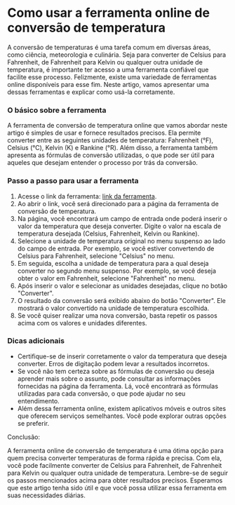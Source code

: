 Como usar a ferramenta online de conversão de temperatura
=========================================================

A conversão de temperaturas é uma tarefa comum em diversas áreas, como ciência, meteorologia e culinária. Seja para converter de Celsius para Fahrenheit, de Fahrenheit para Kelvin ou qualquer outra unidade de temperatura, é importante ter acesso a uma ferramenta confiável que facilite esse processo. Felizmente, existe uma variedade de ferramentas online disponíveis para esse fim. Neste artigo, vamos apresentar uma dessas ferramentas e explicar como usá-la corretamente.

### O básico sobre a ferramenta

A ferramenta de conversão de temperatura online que vamos abordar neste artigo é simples de usar e fornece resultados precisos. Ela permite converter entre as seguintes unidades de temperatura: Fahrenheit (°F), Celsius (°C), Kelvin (K) e Rankine (°R). Além disso, a ferramenta também apresenta as fórmulas de conversão utilizadas, o que pode ser útil para aqueles que desejam entender o processo por trás da conversão.

### Passo a passo para usar a ferramenta

1. Acesse o link da ferramenta: [link da ferramenta](https://www.onlinecalculatorsfree.com/pt/convert/temperature-conversion.html).
2. Ao abrir o link, você será direcionado para a página da ferramenta de conversão de temperatura.
3. Na página, você encontrará um campo de entrada onde poderá inserir o valor da temperatura que deseja converter. Digite o valor na escala de temperatura desejada (Celsius, Fahrenheit, Kelvin ou Rankine).
4. Selecione a unidade de temperatura original no menu suspenso ao lado do campo de entrada. Por exemplo, se você estiver convertendo de Celsius para Fahrenheit, selecione "Celsius" no menu.
5. Em seguida, escolha a unidade de temperatura para a qual deseja converter no segundo menu suspenso. Por exemplo, se você deseja obter o valor em Fahrenheit, selecione "Fahrenheit" no menu.
6. Após inserir o valor e selecionar as unidades desejadas, clique no botão "Converter".
7. O resultado da conversão será exibido abaixo do botão "Converter". Ele mostrará o valor convertido na unidade de temperatura escolhida.
8. Se você quiser realizar uma nova conversão, basta repetir os passos acima com os valores e unidades diferentes.

### Dicas adicionais

- Certifique-se de inserir corretamente o valor da temperatura que deseja converter. Erros de digitação podem levar a resultados incorretos.
- Se você não tem certeza sobre as fórmulas de conversão ou deseja aprender mais sobre o assunto, pode consultar as informações fornecidas na página da ferramenta. Lá, você encontrará as fórmulas utilizadas para cada conversão, o que pode ajudar no seu entendimento.
- Além dessa ferramenta online, existem aplicativos móveis e outros sites que oferecem serviços semelhantes. Você pode explorar outras opções se preferir.

Conclusão:

A ferramenta online de conversão de temperatura é uma ótima opção para quem precisa converter temperaturas de forma rápida e precisa. Com ela, você pode facilmente converter de Celsius para Fahrenheit, de Fahrenheit para Kelvin ou qualquer outra unidade de temperatura. Lembre-se de seguir os passos mencionados acima para obter resultados precisos. Esperamos que este artigo tenha sido útil e que você possa utilizar essa ferramenta em suas necessidades diárias.